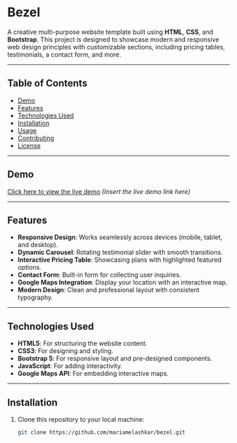 # Bezel

A creative multi-purpose website template built using **HTML**, **CSS**, and **Bootstrap**. This project is designed to showcase modern and responsive web design principles with customizable sections, including pricing tables, testimonials, a contact form, and more.

---

## Table of Contents

- [Demo](#demo)
- [Features](#features)
- [Technologies Used](#technologies-used)
- [Installation](#installation)
- [Usage](#usage)
- [Contributing](#contributing)
- [License](#license)

---

## Demo

[Click here to view the live demo](#) *(Insert the live demo link here)*

---

## Features

- **Responsive Design**: Works seamlessly across devices (mobile, tablet, and desktop).
- **Dynamic Carousel**: Rotating testimonial slider with smooth transitions.
- **Interactive Pricing Table**: Showcasing plans with highlighted featured options.
- **Contact Form**: Built-in form for collecting user inquiries.
- **Google Maps Integration**: Display your location with an interactive map.
- **Modern Design**: Clean and professional layout with consistent typography.

---

## Technologies Used

- **HTML5**: For structuring the website content.
- **CSS3**: For designing and styling.
- **Bootstrap 5**: For responsive layout and pre-designed components.
- **JavaScript**: For adding interactivity.
- **Google Maps API**: For embedding interactive maps.

---

## Installation

1. Clone this repository to your local machine:
   ```bash
   git clone https://github.com/mariamelashkar/bezel.git
